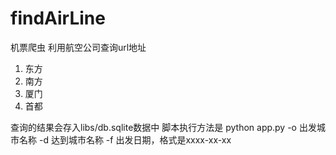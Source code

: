 # findAirLine
机票爬虫
利用航空公司查询url地址
1. 东方
2. 南方
3. 厦门
4. 首都

查询的结果会存入libs/db.sqlite数据中
脚本执行方法是
python app.py -o 出发城市名称 -d 达到城市名称 -f 出发日期，格式是xxxx-xx-xx
